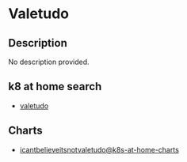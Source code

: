 # Valetudo

## Description

No description provided.

## k8 at home search

- [valetudo](https://nanne.dev/k8s-at-home-search/#/valetudo)

## Charts

- [icantbelieveitsnotvaletudo@k8s-at-home-charts](https://k8s-at-home.com/charts/)
